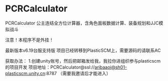 # PCRCalculator
PCRCalculator  公主连结全方位计算器，含角色面板数据计算、装备规划和JJC模拟战斗

注意！本程序不是外挂！

最新版本v6.19台服支持版
项目已经转移到PlasticSCM上，需要源码的请联系AC

获取办法：
1.创建unity账号，然后把邮箱发给我，我拉你进组织参与plasticscm的项目开发
项目地址：PCRCalculator@ssl://aribaaoi@sh01-plasticscm.unity.cn:8787
（需要我邀请后才能进入）






